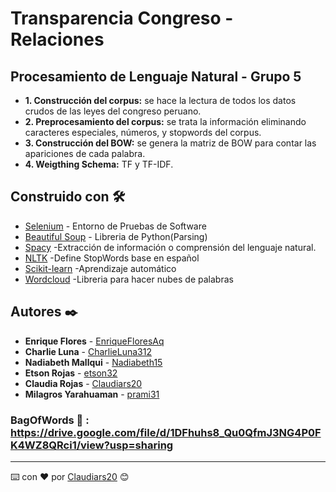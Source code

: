 # Transparencia Congreso - Relaciones
## Procesamiento de Lenguaje Natural - Grupo 5
* **1. Construcción del corpus:** se hace la lectura de todos los datos crudos de las leyes del congreso peruano.
* **2. Preprocesamiento del corpus:** se trata la información eliminando caracteres especiales, números, y stopwords del corpus.
* **3. Construcción del BOW:** se genera la matriz de BOW para contar las apariciones de cada palabra.
* **4. Weigthing Schema:** TF y TF-IDF.

## Construido con 🛠️
* [Selenium](https://selenium-python.readthedocs.io/index.html) - Entorno de Pruebas de Software
* [Beautiful Soup](https://www.crummy.com/software/BeautifulSoup/bs4/doc/) - Libreria de Python(Parsing)
* [Spacy](https://spacy.io/) -Extracción de información o comprensión del lenguaje natural. 
* [NLTK](https://www.nltk.org/) -Define StopWords base en español
* [Scikit-learn](https://scikit-learn.org/stable/) -Aprendizaje automático
* [Wordcloud](https://pypi.org/project/wordcloud/) -Libreria para hacer nubes de palabras

## Autores ✒️
* **Enrique Flores** - [EnriqueFloresAq](https://github.com/EnriqueFloresAq)
* **Charlie Luna** - [CharlieLuna312](https://github.com/CharlieLuna312)
* **Nadiabeth Mallqui** - [Nadiabeth15](https://github.com/Nadiabeth15)
* **Etson Rojas** - [etson32](https://github.com/etson32)
* **Claudia Rojas** - [Claudiars20](https://github.com/Claudiars20)
* **Milagros Yarahuaman** - [prami31](https://github.com/prami31)

### BagOfWords 👜 : https://drive.google.com/file/d/1DFhuhs8_Qu0QfmJ3NG4P0FK4WZ8QRci1/view?usp=sharing
---
⌨️ con ❤️ por [Claudiars20](https://github.com/Claudiars20) 😊
